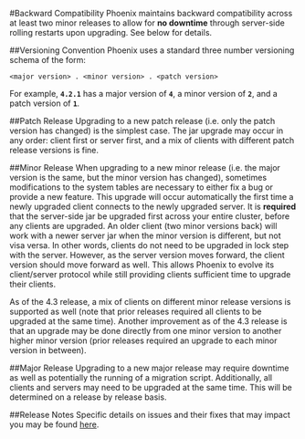 #Backward Compatibility
Phoenix maintains backward compatibility across at least two minor releases to allow for **no downtime** through server-side rolling
restarts upon upgrading. See below for details.

##Versioning Convention
Phoenix uses a standard three number versioning schema of the form:

    <major version> . <minor version> . <patch version>

For example, **<code>4.2.1</code>** has a major version of **<code>4</code>**,
a minor version of **<code>2</code>**, and a patch version of **<code>1</code>**.

##Patch Release
Upgrading to a new patch release (i.e. only the patch version has changed) is the simplest case. The jar upgrade may occur in any order: client first or server first, and a mix of clients with different patch release versions is fine.

##Minor Release
When upgrading to a new minor release (i.e. the major version is the same, but the minor
version has changed), sometimes modifications to the system tables are necessary to either
fix a bug or provide a new feature. This upgrade will occur automatically the first time a
newly upgraded client connects to the newly upgraded server. It is **required** that the
server-side jar be upgraded first across your entire cluster, before any clients are
upgraded. An older client (two minor versions back) will work with a newer server jar when
the minor version is different, but not visa versa. In other words, clients do not need to
be upgraded in lock step with the server. However, as the server version moves forward,
the client version should move forward as well. This allows Phoenix to evolve its client/server
protocol while still providing clients sufficient time to upgrade their clients.

As of the 4.3 release, a mix of clients on different minor release versions is supported as well
(note that prior releases required all clients to be upgraded at the same time). Another improvement
as of the 4.3 release is that an upgrade may be done directly from one minor version to another
higher minor version (prior releases required an upgrade to each minor version in between).

##Major Release
Upgrading to a new major release may require downtime as well as potentially the running of a migration
script. Additionally, all clients and servers may need to be upgraded at the same time. This will be
determined on a release by release basis.


##Release Notes
Specific details on issues and their fixes that may impact you may be found [here](release_notes.html).
